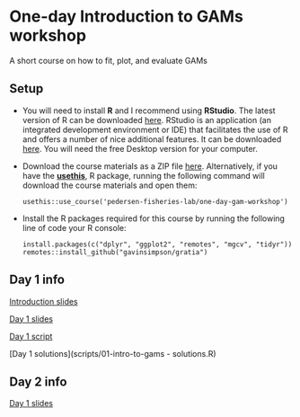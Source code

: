 # One-day Introduction to GAMs workshop

A short course on how to fit, plot, and evaluate GAMs

## Setup

  - You will need to install **R** and I recommend using **RStudio**. The
    latest version of R can be downloaded
    [here](https://cran.r-project.org/mirrors.html). RStudio is an application
    (an integrated development environment or IDE) that facilitates the use of R
    and offers a number of nice additional features. It can be downloaded
    [here](https://www.rstudio.com/products/rstudio/download/). You will need
    the free Desktop version for your computer.

  - Download the course materials as a ZIP file
    [here](https://github.com/pedersen-fisheries-lab/one-day-gam-workshop/archive/main.zip).
    Alternatively, if you have the [**usethis**](), R package, running the
    following command will download the course materials and open them:

    ``` {.r}
    usethis::use_course('pedersen-fisheries-lab/one-day-gam-workshop')
    ```

  - Install the R packages required for this course by running the following
    line of code your R console:

    ``` {.r}
    install.packages(c("dplyr", "ggplot2", "remotes", "mgcv", "tidyr"))
    remotes::install_github("gavinsimpson/gratia")
    ```
    
## Day 1 info


[Introduction slides](slides/00-Course-intro.html)

[Day 1 slides](slides/01-1D-smoothing.html)

[Day 1 script](scripts/01-intro-to-gams.R)

[Day 1 solutions](scripts/01-intro-to-gams - solutions.R)



## Day 2 info

[Day 1 slides](slides/02-extending-gams.html)



